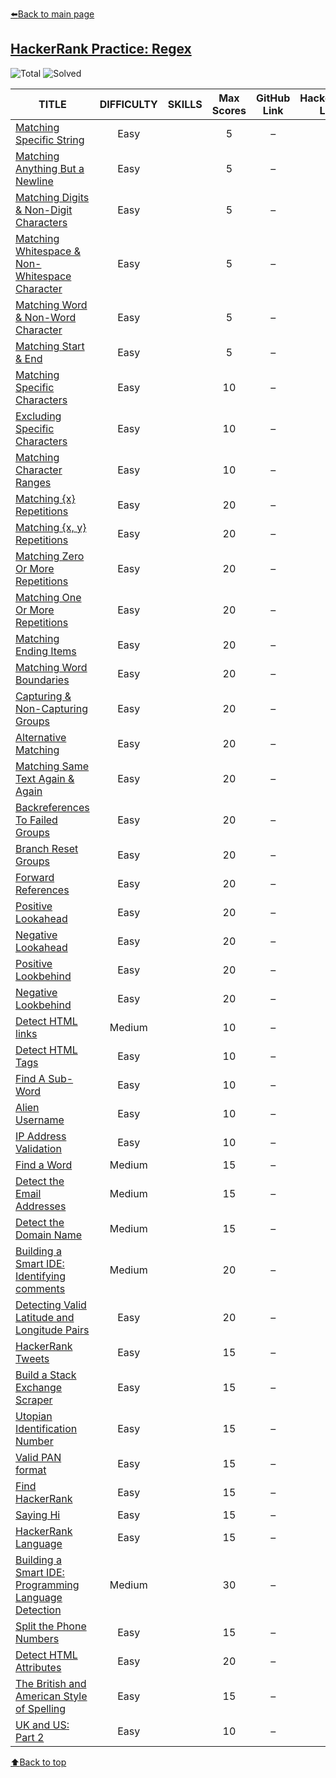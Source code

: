 [:arrow_left:Back to main page](https://github.com/InsaneDan/Tutorials)

## [HackerRank Practice: Regex](https://www.hackerrank.com/domains/regex)

![Total](https://img.shields.io/badge/Total-47-inactive)
![Solved](https://img.shields.io/badge/Solved-0-inactive)

| TITLE                                                               | DIFFICULTY | SKILLS | Max Scores | GitHub Link | HackerRank Link | Marks |
|---------------------------------------------------------------------|:----------:|:------:|:----------:|:-----------:|:---------------:|:-----:|
[Matching Specific String](https://www.hackerrank.com/challenges/matching-specific-string)|Easy| |5|–
[Matching Anything But a Newline](https://www.hackerrank.com/challenges/matching-anything-but-new-line)|Easy| |5|–
[Matching Digits &amp; Non-Digit Characters](https://www.hackerrank.com/challenges/matching-digits-non-digit-character)|Easy| |5|–
[Matching Whitespace &amp; Non-Whitespace Character](https://www.hackerrank.com/challenges/matching-whitespace-non-whitespace-character)|Easy| |5|–
[Matching Word &amp; Non-Word Character](https://www.hackerrank.com/challenges/matching-word-non-word)|Easy| |5|–
[Matching Start &amp; End](https://www.hackerrank.com/challenges/matching-start-end)|Easy| |5|–
[Matching Specific Characters](https://www.hackerrank.com/challenges/matching-specific-characters)|Easy| |10|–
[Excluding Specific Characters](https://www.hackerrank.com/challenges/excluding-specific-characters)|Easy| |10|–
[Matching Character Ranges](https://www.hackerrank.com/challenges/matching-range-of-characters)|Easy| |10|–
[Matching {x} Repetitions](https://www.hackerrank.com/challenges/matching-x-repetitions)|Easy| |20|–
[Matching {x, y} Repetitions](https://www.hackerrank.com/challenges/matching-x-y-repetitions)|Easy| |20|–
[Matching Zero Or More Repetitions](https://www.hackerrank.com/challenges/matching-zero-or-more-repetitions)|Easy| |20|–
[Matching One Or More Repetitions](https://www.hackerrank.com/challenges/matching-one-or-more-repititions)|Easy| |20|–
[Matching Ending Items](https://www.hackerrank.com/challenges/matching-ending-items)|Easy| |20|–
[Matching Word Boundaries](https://www.hackerrank.com/challenges/matching-word-boundaries)|Easy| |20|–
[Capturing &amp; Non-Capturing Groups](https://www.hackerrank.com/challenges/capturing-non-capturing-groups)|Easy| |20|–
[Alternative Matching](https://www.hackerrank.com/challenges/alternative-matching)|Easy| |20|–
[Matching Same Text Again &amp; Again](https://www.hackerrank.com/challenges/matching-same-text-again-again)|Easy| |20|–
[Backreferences To Failed Groups](https://www.hackerrank.com/challenges/backreferences-to-failed-groups)|Easy| |20|–
[Branch Reset Groups](https://www.hackerrank.com/challenges/branch-reset-groups)|Easy| |20|–
[Forward References](https://www.hackerrank.com/challenges/forward-references)|Easy| |20|–
[Positive Lookahead](https://www.hackerrank.com/challenges/positive-lookahead)|Easy| |20|–
[Negative Lookahead](https://www.hackerrank.com/challenges/negative-lookahead)|Easy| |20|–
[Positive Lookbehind](https://www.hackerrank.com/challenges/positive-lookbehind)|Easy| |20|–
[Negative Lookbehind](https://www.hackerrank.com/challenges/negative-lookbehind)|Easy| |20|–
[Detect HTML links](https://www.hackerrank.com/challenges/detect-html-links)|Medium| |10|–
[Detect HTML Tags](https://www.hackerrank.com/challenges/detect-html-tags)|Easy| |10|–
[Find A Sub-Word](https://www.hackerrank.com/challenges/find-substring)|Easy| |10|–
[Alien Username](https://www.hackerrank.com/challenges/alien-username)|Easy| |10|–
[IP Address Validation](https://www.hackerrank.com/challenges/ip-address-validation)|Easy| |10|–
[Find a Word](https://www.hackerrank.com/challenges/find-a-word)|Medium| |15|–
[Detect the Email Addresses](https://www.hackerrank.com/challenges/detect-the-email-addresses)|Medium| |15|–
[Detect the Domain Name](https://www.hackerrank.com/challenges/detect-the-domain-name)|Medium| |15|–
[Building a Smart IDE: Identifying comments](https://www.hackerrank.com/challenges/ide-identifying-comments)|Medium| |20|–
[Detecting Valid Latitude and Longitude Pairs](https://www.hackerrank.com/challenges/detecting-valid-latitude-and-longitude)|Easy| |20|–
[HackerRank Tweets](https://www.hackerrank.com/challenges/hackerrank-tweets)|Easy| |15|–
[Build a Stack Exchange Scraper](https://www.hackerrank.com/challenges/stack-exchange-scraper)|Easy| |15|–
[Utopian Identification Number](https://www.hackerrank.com/challenges/utopian-identification-number)|Easy| |15|–
[Valid PAN format](https://www.hackerrank.com/challenges/valid-pan-format)|Easy| |15|–
[Find HackerRank](https://www.hackerrank.com/challenges/find-hackerrank)|Easy| |15|–
[Saying Hi](https://www.hackerrank.com/challenges/saying-hi)|Easy| |15|–
[HackerRank Language](https://www.hackerrank.com/challenges/hackerrank-language)|Easy| |15|–
[Building a Smart IDE: Programming Language Detection](https://www.hackerrank.com/challenges/programming-language-detection)|Medium| |30|–
[Split the Phone Numbers](https://www.hackerrank.com/challenges/split-number)|Easy| |15|–
[Detect HTML Attributes](https://www.hackerrank.com/challenges/html-attributes)|Easy| |20|–
[The British and American Style of Spelling](https://www.hackerrank.com/challenges/uk-and-us)|Easy| |15|–
[UK and US: Part 2](https://www.hackerrank.com/challenges/uk-and-us-2)|Easy| |10|–

[:arrow_up:Back to top](#hackerrank-practice-regex)
